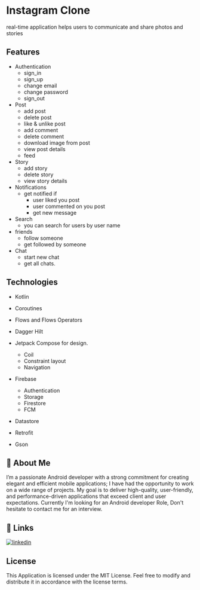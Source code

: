 
# Instagram Clone
real-time application helps users to communicate and share photos and stories 


## Features

- Authentication
    - sign_in
    - sign_up
    - change email
    - change password
    - sign_out
- Post
    - add post
    - delete post
    - like & unlike post
    - add comment 
    - delete comment 
    - download image from post 
    - view post details    
    - feed
- Story
    - add story
    - delete story 
    - view story details 
- Notifications 
    - get notified if
        - user liked you post
        - user commented on you post
        - get new message       
- Search 
    - you can search for users by user name 
- friends 
    - follow someone 
    - get followed by someone 
- Chat 
    - start new chat 
    - get all chats.
    


## Technologies 
- Kotlin
- Coroutines
- Flows and Flows Operators
- Dagger Hilt 
- Jetpack Compose for design.
    - Coil 
    - Constraint layout
    - Navigation

- Firebase
    - Authentication 
    - Storage
    - Firestore 
    - FCM
- Datastore
- Retrofit 
- Gson 




    
## 🚀 About Me
I’m a passionate Android developer with a strong commitment for creating elegant and efficient mobile applications; I have had the opportunity to work on a wide range of projects. My goal is to deliver high-quality, user-friendly, and performance-driven
applications that exceed client and user expectations.
Currently I'm looking for an Android developer Role, Don't hesitate to contact me for an interview.


## 🔗 Links
[![linkedin](https://img.shields.io/badge/linkedin-0A66C2?style=for-the-badge&logo=linkedin&logoColor=white)](https://www.linkedin.com/in/maryam-amr-943a10201/)


## License
This Application is licensed under the MIT License. Feel free to modify and distribute it in accordance with the license terms.



